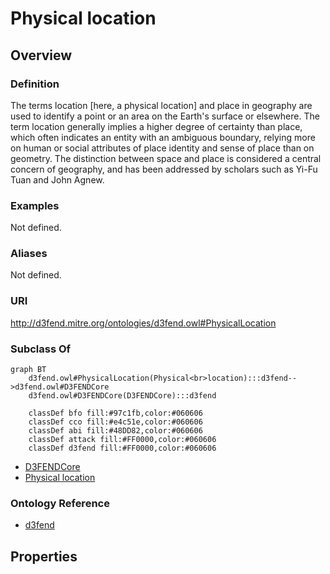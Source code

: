 # Physical location

## Overview

### Definition
The terms location  [here, a physical location] and place in geography are used to identify a point or an area on the Earth's surface or elsewhere. The term location generally implies a higher degree of certainty than place, which often indicates an entity with an ambiguous boundary, relying more on human or social attributes of place identity and sense of place than on geometry. The distinction between space and place is considered a central concern of geography, and has been addressed by scholars such as Yi-Fu Tuan and John Agnew.

### Examples
Not defined.

### Aliases
Not defined.

### URI
http://d3fend.mitre.org/ontologies/d3fend.owl#PhysicalLocation

### Subclass Of
```mermaid
graph BT
    d3fend.owl#PhysicalLocation(Physical<br>location):::d3fend-->d3fend.owl#D3FENDCore
    d3fend.owl#D3FENDCore(D3FENDCore):::d3fend
    
    classDef bfo fill:#97c1fb,color:#060606
    classDef cco fill:#e4c51e,color:#060606
    classDef abi fill:#48DD82,color:#060606
    classDef attack fill:#FF0000,color:#060606
    classDef d3fend fill:#FF0000,color:#060606
```

- [D3FENDCore](/docs/ontology/reference/model/D3FENDCore/D3FENDCore.md)
- [Physical location](/docs/ontology/reference/model/D3FENDCore/Physical%20location/Physical%20location.md)


### Ontology Reference
- [d3fend](http://d3fend.mitre.org/ontologies/d3fend.owl#)

## Properties

